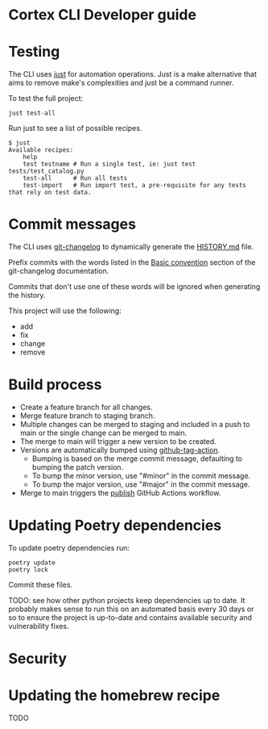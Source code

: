 # Cortex CLI Developer guide

# Testing
The CLI uses [just](https://just.systems/man/en/) for automation operations.
Just is a make alternative that aims to remove make's complexities and just be
a command runner.

To test the full project:
```
just test-all
```

Run just to see a list of possible recipes.
```
$ just
Available recipes:
    help
    test testname # Run a single test, ie: just test tests/test_catalog.py
    test-all      # Run all tests
    test-import   # Run import test, a pre-requisite for any tests that rely on test data.
```

# Commit messages
The CLI uses [git-changelog](https://pypi.org/project/git-changelog/) to dynamically generate
the [HISTORY.md](./HISTORY.md) file.

Prefix commits with the words listed in the [Basic convention](https://pawamoy.github.io/git-changelog/usage/#basic-convention)
section of the git-changelog documentation.

Commits that don't use one of these words will be ignored when generating the history.

This project will use the following:
- add
- fix
- change
- remove

# Build process
- Create a feature branch for all changes.
- Merge feature branch to staging branch.
- Multiple changes can be merged to staging and included in a push to main or the single change can be merged to main.
- The merge to main will trigger a new version to be created.
- Versions are automatically bumped using [github-tag-action](https://github.com/anothrNick/github-tag-action).
  - Bumping is based on the merge commit message, defaulting to bumping the patch version.
  - To bump the minor version, use "#minor" in the commit message.
  - To bump the major version, use "#major" in the commit message.
- Merge to main triggers the [publish](https://github.com/cortexapps/cli/actions/workflows/publish.yml) GitHub Actions workflow.

# Updating Poetry dependencies
To update poetry dependencies run:
```
poetry update
poetry lock
```

Commit these files.

TODO: see how other python projects keep dependencies up to date.  It probably makes sense to run this on an
automated basis every 30 days or so to ensure the project is up-to-date and contains available security and
vulnerability fixes.

# Security

# Updating the homebrew recipe
TODO
